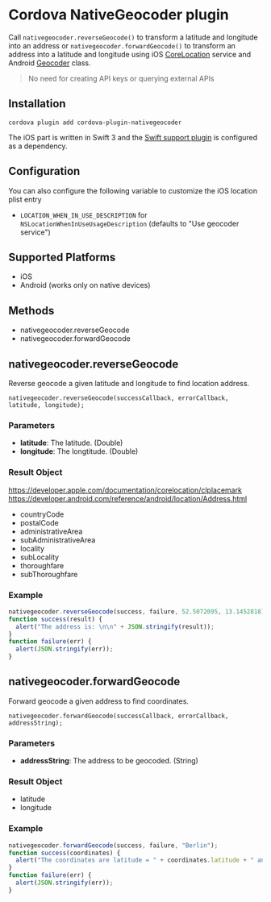# Cordova NativeGeocoder plugin
Call `nativegeocoder.reverseGeocode()` to transform a latitude and longitude into an address or `nativegeocoder.forwardGeocode()` to transform an address into a latitude and longitude using iOS [CoreLocation](https://developer.apple.com/library/ios/documentation/CoreLocation/Reference/CoreLocation_Framework/) service and Android [Geocoder](https://developer.android.com/reference/android/location/Geocoder.html) class.

> No need for creating API keys or querying external APIs

## Installation
```
cordova plugin add cordova-plugin-nativegeocoder
```
The iOS part is written in Swift 3 and the [Swift support plugin](https://github.com/akofman/cordova-plugin-add-swift-support) is configured as a dependency.

## Configuration
You can also configure the following variable to customize the iOS location plist entry

- `LOCATION_WHEN_IN_USE_DESCRIPTION` for `NSLocationWhenInUseUsageDescription` (defaults to "Use geocoder service")

## Supported Platforms
- iOS
- Android (works only on native devices)

## Methods
- nativegeocoder.reverseGeocode
- nativegeocoder.forwardGeocode

## nativegeocoder.reverseGeocode
Reverse geocode a given latitude and longitude to find location address.

    nativegeocoder.reverseGeocode(successCallback, errorCallback, latitude, longitude);

### Parameters
- __latitude__: The latitude. (Double)
- __longitude__: The longtitude. (Double)

### Result Object
https://developer.apple.com/documentation/corelocation/clplacemark
https://developer.android.com/reference/android/location/Address.html

- countryCode
- postalCode
- administrativeArea
- subAdministrativeArea
- locality
- subLocality
- thoroughfare
- subThoroughfare

### Example
```js
nativegeocoder.reverseGeocode(success, failure, 52.5072095, 13.1452818);
function success(result) {
  alert("The address is: \n\n" + JSON.stringify(result));
}
function failure(err) {
  alert(JSON.stringify(err));
}
```

## nativegeocoder.forwardGeocode
Forward geocode a given address to find coordinates.

    nativegeocoder.forwardGeocode(successCallback, errorCallback, addressString);

### Parameters
- __addressString__: The address to be geocoded. (String)

### Result Object
- latitude
- longitude

### Example
```js
nativegeocoder.forwardGeocode(success, failure, "Berlin");
function success(coordinates) {
  alert("The coordinates are latitude = " + coordinates.latitude + " and longitude = " + coordinates.longitude);
}
function failure(err) {
  alert(JSON.stringify(err));
}
```
